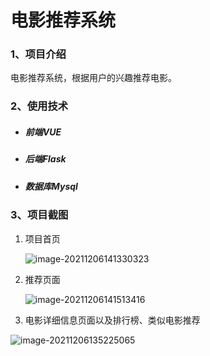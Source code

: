 # 电影推荐系统

### 1、项目介绍

电影推荐系统，根据用户的兴趣推荐电影。

### 2、使用技术

- ##### 前端VUE

- ##### 后端Flask

- ##### 数据库Mysql

### 3、项目截图

1. 项目首页

   ![image-20211206141330323](https://gitee.com/gaohuan111/pic/raw/master/img/image-20211206141330323.png)

2. 推荐页面

   ![image-20211206141513416](C:\Users\HP\AppData\Roaming\Typora\typora-user-images\image-20211206141513416.png)

3. 电影详细信息页面以及排行榜、类似电影推荐

![image-20211206135225065](https://gitee.com/gaohuan111/pic/raw/master/img/image-20211206135225065.png)